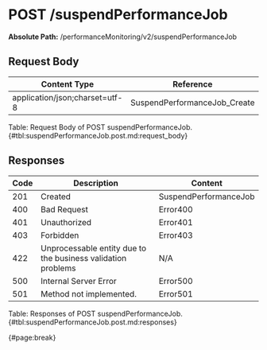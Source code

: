 <!--
    ATTENTION: This file was generated via gradle!
               Do NOT manually edit this file! Any such changes will be overwritten!
-->

# POST /suspendPerformanceJob

**Absolute Path:** /performanceMonitoring/v2/suspendPerformanceJob


## Request Body

| Content Type | Reference |
|--------------|-----------|
| application/json;charset=utf-8 | SuspendPerformanceJob_Create |

Table: Request Body of POST suspendPerformanceJob. {#tbl:suspendPerformanceJob.post.md:request_body}

## Responses

| Code | Description | Content |
|------|-------------|---------|
| 201 | Created | SuspendPerformanceJob |
| 400 | Bad Request | Error400 |
| 401 | Unauthorized | Error401 |
| 403 | Forbidden | Error403 |
| 422 | Unprocessable entity due to the business validation problems | N/A |
| 500 | Internal Server Error | Error500 |
| 501 | Method not implemented. | Error501 |

Table: Responses of POST suspendPerformanceJob. {#tbl:suspendPerformanceJob.post.md:responses}

{#page:break}
